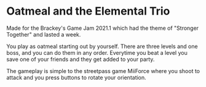 # Oatmeal and the Elemental Trio
 
Made for the Brackey's Game Jam 2021.1 which had the theme of "Stronger Together" and lasted a week.

You play as oatmeal starting out by yourself. There are three levels and one boss, and you can do them in any order. Everytime you beat a level you save one of your friends and they get added to your party. 

The gameplay is simple to the streetpass game MiiForce where you shoot to attack and you press buttons to rotate your orientation. 
